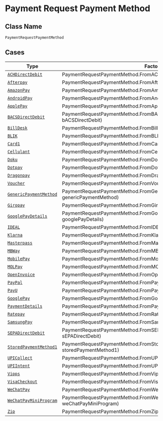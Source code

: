 
# Payment Request Payment Method

## Class Name

`PaymentRequestPaymentMethod`

## Cases

| Type | Factory Method |
|  --- | --- |
| [`ACHDirectDebit`](../../../doc/models/ach-direct-debit.md) | PaymentRequestPaymentMethod.FromACHDirectDebit(ACHDirectDebit aCHDirectDebit) |
| [`Afterpay`](../../../doc/models/afterpay.md) | PaymentRequestPaymentMethod.FromAfterpay(Afterpay afterpay) |
| [`AmazonPay`](../../../doc/models/amazon-pay.md) | PaymentRequestPaymentMethod.FromAmazonPay(AmazonPay amazonPay) |
| [`AndroidPay`](../../../doc/models/android-pay.md) | PaymentRequestPaymentMethod.FromAndroidPay(AndroidPay androidPay) |
| [`ApplePay`](../../../doc/models/apple-pay.md) | PaymentRequestPaymentMethod.FromApplePay(ApplePay applePay) |
| [`BACSDirectDebit`](../../../doc/models/bacs-direct-debit.md) | PaymentRequestPaymentMethod.FromBACSDirectDebit(BACSDirectDebit bACSDirectDebit) |
| [`BillDesk`](../../../doc/models/bill-desk.md) | PaymentRequestPaymentMethod.FromBillDesk(BillDesk billDesk) |
| [`BLIK`](../../../doc/models/blik.md) | PaymentRequestPaymentMethod.FromBLIK(BLIK bLIK) |
| [`Card1`](../../../doc/models/card-1.md) | PaymentRequestPaymentMethod.FromCard1(Card1 card1) |
| [`Cellulant`](../../../doc/models/cellulant.md) | PaymentRequestPaymentMethod.FromCellulant(Cellulant cellulant) |
| [`Doku`](../../../doc/models/doku.md) | PaymentRequestPaymentMethod.FromDoku(Doku doku) |
| [`Dotpay`](../../../doc/models/dotpay.md) | PaymentRequestPaymentMethod.FromDotpay(Dotpay dotpay) |
| [`Dragonpay`](../../../doc/models/dragonpay.md) | PaymentRequestPaymentMethod.FromDragonpay(Dragonpay dragonpay) |
| [`Voucher`](../../../doc/models/voucher.md) | PaymentRequestPaymentMethod.FromVoucher(Voucher voucher) |
| [`GenericPaymentMethod`](../../../doc/models/generic-payment-method.md) | PaymentRequestPaymentMethod.FromGenericPaymentMethod(GenericPaymentMethod genericPaymentMethod) |
| [`Giropay`](../../../doc/models/giropay.md) | PaymentRequestPaymentMethod.FromGiropay(Giropay giropay) |
| [`GooglePayDetails`](../../../doc/models/google-pay-details.md) | PaymentRequestPaymentMethod.FromGooglePayDetails(GooglePayDetails googlePayDetails) |
| [`IDEAL`](../../../doc/models/ideal.md) | PaymentRequestPaymentMethod.FromIDEAL(IDEAL iDEAL) |
| [`Klarna`](../../../doc/models/klarna.md) | PaymentRequestPaymentMethod.FromKlarna(Klarna klarna) |
| [`Masterpass`](../../../doc/models/masterpass.md) | PaymentRequestPaymentMethod.FromMasterpass(Masterpass masterpass) |
| [`MBWay`](../../../doc/models/mb-way.md) | PaymentRequestPaymentMethod.FromMBWay(MBWay mBWay) |
| [`MobilePay`](../../../doc/models/mobile-pay.md) | PaymentRequestPaymentMethod.FromMobilePay(MobilePay mobilePay) |
| [`MOLPay`](../../../doc/models/mol-pay.md) | PaymentRequestPaymentMethod.FromMOLPay(MOLPay mOLPay) |
| [`OpenInvoice`](../../../doc/models/open-invoice.md) | PaymentRequestPaymentMethod.FromOpenInvoice(OpenInvoice openInvoice) |
| [`PayPal`](../../../doc/models/pay-pal.md) | PaymentRequestPaymentMethod.FromPayPal(PayPal payPal) |
| [`PayU`](../../../doc/models/pay-u.md) | PaymentRequestPaymentMethod.FromPayU(PayU payU) |
| [`GooglePay`](../../../doc/models/google-pay.md) | PaymentRequestPaymentMethod.FromGooglePay(GooglePay googlePay) |
| [`PaymentDetails`](../../../doc/models/payment-details.md) | PaymentRequestPaymentMethod.FromPaymentDetails(PaymentDetails paymentDetails) |
| [`Ratepay`](../../../doc/models/ratepay.md) | PaymentRequestPaymentMethod.FromRatepay(Ratepay ratepay) |
| [`SamsungPay`](../../../doc/models/samsung-pay.md) | PaymentRequestPaymentMethod.FromSamsungPay(SamsungPay samsungPay) |
| [`SEPADirectDebit`](../../../doc/models/sepa-direct-debit.md) | PaymentRequestPaymentMethod.FromSEPADirectDebit(SEPADirectDebit sEPADirectDebit) |
| [`StoredPaymentMethod1`](../../../doc/models/stored-payment-method-1.md) | PaymentRequestPaymentMethod.FromStoredPaymentMethod1(StoredPaymentMethod1 storedPaymentMethod1) |
| [`UPICollect`](../../../doc/models/upi-collect.md) | PaymentRequestPaymentMethod.FromUPICollect(UPICollect uPICollect) |
| [`UPIIntent`](../../../doc/models/upi-intent.md) | PaymentRequestPaymentMethod.FromUPIIntent(UPIIntent uPIIntent) |
| [`Vipps`](../../../doc/models/vipps.md) | PaymentRequestPaymentMethod.FromVipps(Vipps vipps) |
| [`VisaCheckout`](../../../doc/models/visa-checkout.md) | PaymentRequestPaymentMethod.FromVisaCheckout(VisaCheckout visaCheckout) |
| [`WeChatPay`](../../../doc/models/we-chat-pay.md) | PaymentRequestPaymentMethod.FromWeChatPay(WeChatPay weChatPay) |
| [`WeChatPayMiniProgram`](../../../doc/models/we-chat-pay-mini-program.md) | PaymentRequestPaymentMethod.FromWeChatPayMiniProgram(WeChatPayMiniProgram weChatPayMiniProgram) |
| [`Zip`](../../../doc/models/zip.md) | PaymentRequestPaymentMethod.FromZip(Zip zip) |

